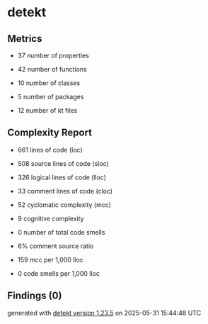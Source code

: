 # detekt

## Metrics

* 37 number of properties

* 42 number of functions

* 10 number of classes

* 5 number of packages

* 12 number of kt files

## Complexity Report

* 661 lines of code (loc)

* 508 source lines of code (sloc)

* 326 logical lines of code (lloc)

* 33 comment lines of code (cloc)

* 52 cyclomatic complexity (mcc)

* 9 cognitive complexity

* 0 number of total code smells

* 6% comment source ratio

* 159 mcc per 1,000 lloc

* 0 code smells per 1,000 lloc

## Findings (0)

generated with [detekt version 1.23.5](https://detekt.dev/) on 2025-05-31 15:44:48 UTC

